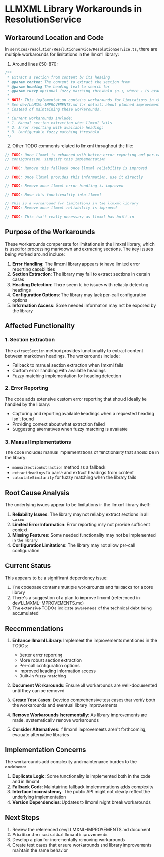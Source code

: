 # LLMXML Library Workarounds in ResolutionService

## Workaround Location and Code

In `services/resolution/ResolutionService/ResolutionService.ts`, there are multiple workarounds for limitations in the llmxml library:

1. Around lines 850-870:
```typescript
/**
 * Extract a section from content by its heading
 * @param content The content to extract the section from
 * @param heading The heading text to search for
 * @param fuzzy Optional fuzzy matching threshold (0-1, where 1 is exact match, defaults to 0.7)
 * 
 * NOTE: This implementation contains workarounds for limitations in the llmxml library.
 * See dev/LLMXML-IMPROVEMENTS.md for details about planned improvements to the library
 * instead of maintaining these workarounds.
 * 
 * Current workarounds include:
 * 1. Manual section extraction when llmxml fails
 * 2. Error reporting with available headings
 * 3. Configurable fuzzy matching threshold
 */
```

2. Other TODO comments related to llmxml throughout the file:
```typescript
// TODO: Once llmxml is enhanced with better error reporting and per-call
// configuration, simplify this implementation

// TODO: Remove this fallback once llmxml reliability is improved

// TODO: Once llmxml provides this information, use it directly

// TODO: Remove once llmxml error handling is improved

// TODO: Move this functionality into llmxml

// This is a workaround for limitations in the llmxml library
// TODO: Remove once llmxml reliability is improved

// TODO: This isn't really necessary as llmxml has built-in
```

## Purpose of the Workarounds

These workarounds compensate for limitations in the llmxml library, which is used for processing markdown and extracting sections. The key issues being worked around include:

1. **Error Handling**: The llmxml library appears to have limited error reporting capabilities
2. **Section Extraction**: The library may fail to extract sections in certain cases
3. **Heading Detection**: There seem to be issues with reliably detecting headings
4. **Configuration Options**: The library may lack per-call configuration options
5. **Information Access**: Some needed information may not be exposed by the library

## Affected Functionality

### 1. Section Extraction

The `extractSection` method provides functionality to extract content between markdown headings. The workarounds include:
- Fallback to manual section extraction when llmxml fails
- Custom error handling with available headings
- Fuzzy matching implementation for heading detection

### 2. Error Reporting

The code adds extensive custom error reporting that should ideally be handled by the library:
- Capturing and reporting available headings when a requested heading isn't found
- Providing context about what extraction failed
- Suggesting alternatives when fuzzy matching is available

### 3. Manual Implementations

The code includes manual implementations of functionality that should be in the library:
- `manualSectionExtraction` method as a fallback
- `extractHeadings` to parse and extract headings from content
- `calculateSimilarity` for fuzzy matching when the library fails

## Root Cause Analysis

The underlying issues appear to be limitations in the llmxml library itself:

1. **Reliability Issues**: The library may not reliably extract sections in all cases
2. **Limited Error Information**: Error reporting may not provide sufficient context
3. **Missing Features**: Some needed functionality may not be implemented in the library
4. **Configuration Limitations**: The library may not allow per-call configuration

## Current Status

This appears to be a significant dependency issue:

1. The codebase contains multiple workarounds and fallbacks for a core library
2. There's a suggestion of a plan to improve llmxml (referenced in dev/LLMXML-IMPROVEMENTS.md)
3. The extensive TODOs indicate awareness of the technical debt being accumulated

## Recommendations

1. **Enhance llmxml Library**: Implement the improvements mentioned in the TODOs:
   - Better error reporting
   - More robust section extraction
   - Per-call configuration options
   - Improved heading information access
   - Built-in fuzzy matching

2. **Document Workarounds**: Ensure all workarounds are well-documented until they can be removed

3. **Create Test Cases**: Develop comprehensive test cases that verify both the workarounds and eventual library improvements

4. **Remove Workarounds Incrementally**: As library improvements are made, systematically remove workarounds

5. **Consider Alternatives**: If llmxml improvements aren't forthcoming, evaluate alternative libraries

## Implementation Concerns

The workarounds add complexity and maintenance burden to the codebase:

1. **Duplicate Logic**: Some functionality is implemented both in the code and in llmxml
2. **Fallback Code**: Maintaining fallback implementations adds complexity
3. **Interface Inconsistency**: The public API might not clearly reflect the underlying implementation
4. **Version Dependencies**: Updates to llmxml might break workarounds

## Next Steps

1. Review the referenced dev/LLMXML-IMPROVEMENTS.md document
2. Prioritize the most critical llmxml improvements
3. Develop a plan for incrementally removing workarounds
4. Create test cases that ensure workarounds and library improvements maintain the same behavior 